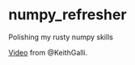 # numpy_refresher
Polishing my rusty numpy skills

[Video](https://www.youtube.com/watch?v=GB9ByFAIAH4) from @KeithGalli.
